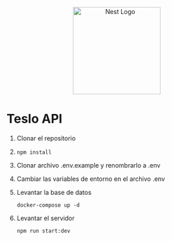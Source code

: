 <p align="center">
  <a href="http://nestjs.com/" target="blank"><img src="https://nestjs.com/img/logo-small.svg" width="200" alt="Nest Logo" /></a>
</p>

# Teslo API

1. Clonar el repositorio
2. ```npm install```
3. Clonar archivo .env.example y renombrarlo a .env
4. Cambiar las variables de entorno en el archivo .env
5. Levantar la base de datos 

    ```docker-compose up -d```
6. Levantar el servidor

    ```npm run start:dev```